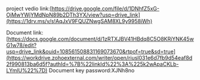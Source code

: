 project vedio link:[https://drive.google.com/file/d/1DNhfZ5xG-OjMwYWjYMdNpN89b2DTh3YX/view?usp=drive_link](https://1drv.ms/v/s!AqJxV9FQUZNwgSAM8XL9y9958iWh)

Document link:[https://docs.google.com/document/d/1zRTXJBV41HBdq8C5O8KRiYNK45wG1w78/edit?usp=drive_link&ouid=108561508831169073670&rtpof=true&sd=true](https://workdrive.zohoexternal.com/writer/open/riusl031e6d7fb9d54eaf8d2f990813ba6d5f?authId=%7B%22linkId%22%3A%225k2wApaCKLb-LYmlU%22%7D)
Document key password:XJNh8no
